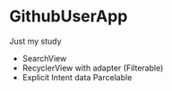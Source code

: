 # GithubUserApp
Just my study
- SearchView
- RecyclerView with adapter (Filterable)
- Explicit Intent data Parcelable
